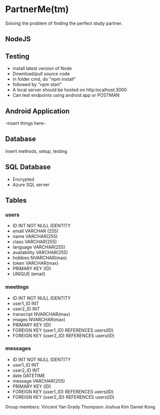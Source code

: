 # PartnerMe(tm)

Solving the problem of finding the perfect study partner.

## NodeJS

## Testing

-   install latest version of Node
-   Download/pull source code
-   in folder cmd, do "npm install"
-   followed by "npm start"
-   A local server should be hosted on http:localhost:3000
-   Can test endpoints using android app or POSTMAN

## Android Application

-insert things here-

## Database

 insert methods, setup, testing

## SQL Database

-   Encrypted
-   Azure SQL server

## Tables

###  users
-   ID INT NOT NULL IDENTITY
-   email VARCHAR (255)
-   name VARCHAR(255)
-   class VARCHAR(255)
-   language VARCHAR(255)
-   availability VARCHAR(255)
-   hobbies NVARCHAR(max)
-   token VARCHAR(max)
-   PRIMARY KEY (ID)
-   UNIQUE (email)
###  meetings
-   ID INT NOT NULL IDENTITY
-   user1_ID INT
-   user2_ID INT
-   transcript NVARCHAR(max)
-   images NVARCHAR(max)
-   PRIMARY KEY (ID)
-   FOREIGN KEY (user1_ID) REFERENCES users(ID)
-   FOREIGN KEY (user2_ID) REFERENCES users(ID)
###  messages
-   ID INT NOT NULL IDENTITY
-   user1_ID INT
-   user2_ID INT
-   date DATETIME
-   message VARCHAR(255)
-   PRIMARY KEY (ID)
-   FOREIGN KEY (user1_ID) REFERENCES users(ID)
-   FOREIGN KEY (user2_ID) REFERENCES users(ID)

Group members:
Vincent Yan
Grady Thompson
Joshua Kim
Daniel Kong

  
